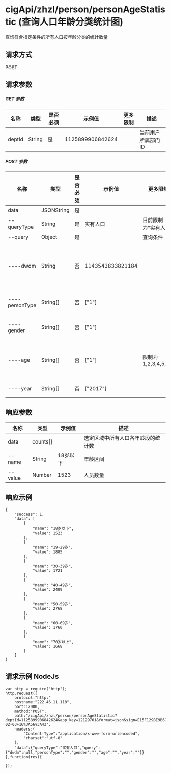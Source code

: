 # cigApi/zhzl/person/personAgeStatistic (查询人口年龄分类统计图)

查询符合指定条件的所有人口按年龄分类的统计数量

## 请求方式

POST

## 请求参数

##### GET 参数

名称|类型|是否必须|示例值|更多限制|描述
--|--|--|--|--|--
deptId|String|是|1125899906842624||当前用户所属部门ID

##### POST 参数

名称|类型|是否必须|示例值|更多限制|描述
--|--|--|--|--|--
data|JSONString|是|||
--queryType|String|是|实有人口|目前限制为"实有人口"|统计类型
--query|Object|是||查询条件
----dwdm|String|否|1143543833821184||查询的部门ID,限定查找指定区域下的人口统计信息，不传时查当前用户所属部门下的人口统计信息
----personType|String[]|否|["1"]||域字段：realPersonType，不传时查所有类型
----gender|String[]|否|["1"]||域字段：gender，不传时查所有类型
----age|String[]|否|["1"]|限制为1,2,3,4,5,6,7|1表示小于18岁，2表示大于19小于29岁，... 7表示大于69岁，不传时查所有类型
----year|String[]|否|["2017"]||更新数据年份，不传时查所有类型

## 响应参数

名称|类型|示例值|描述
--|--|--|--
data|counts[]||选定区域中所有人口各年龄段的统计数
--name|String|18岁以下|年龄区间
--value|Number|1523|人员数量

## 响应示例
```
{
    "success": 1, 
    "data": [
        {
            "name": "18岁以下", 
            "value": 1523
        }, 
        {
            "name": "19-29岁", 
            "value": 1885
        }, 
        {
            "name": "30-39岁", 
            "value": 1721
        }, 
        {
            "name": "40-49岁", 
            "value": 2409
        }, 
        {
            "name": "50-59岁", 
            "value": 2768
        }, 
        {
            "name": "60-69岁", 
            "value": 1760
        }, 
        {
            "name": "70岁以上", 
            "value": 1668
        }
    ]
}
```

## 请求示例 NodeJs
```
var http = require("http");
http.request({
    protocol:"http:"
    hostname:"222.46.11.118",
    port:12080,
    method:"POST",
    path:"/cigApi/zhzl/person/personAgeStatistic?deptId=1125899906842624&app_key=12129701&format=json&sign=E15F129BE9B67FB2346A0C1D54D0D589&sign_method=hmac&timestamp=2017-02-03+16%3A56%3A43",
    headers:{
        "Content-Type":"application/x-www-form-urlencoded",
        "charset":"utf-8"
    },
    "data":{"queryType":"实有人口","query":{"dwdm":null,"personType":"","gender":"","age":"","year":""}}
},function(res){

});
```